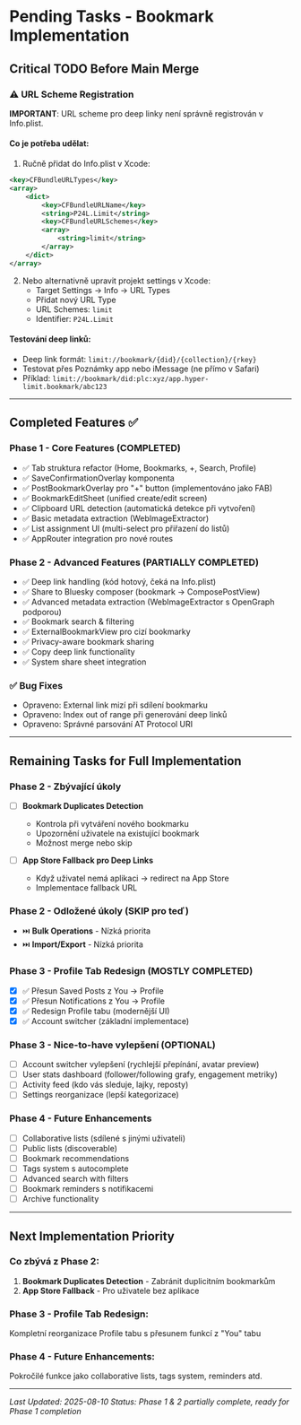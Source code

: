 # Pending Tasks - Bookmark Implementation

## Critical TODO Before Main Merge

### ⚠️ URL Scheme Registration
**IMPORTANT**: URL scheme pro deep linky není správně registrován v Info.plist.

#### Co je potřeba udělat:
1. Ručně přidat do Info.plist v Xcode:
```xml
<key>CFBundleURLTypes</key>
<array>
    <dict>
        <key>CFBundleURLName</key>
        <string>P24L.Limit</string>
        <key>CFBundleURLSchemes</key>
        <array>
            <string>limit</string>
        </array>
    </dict>
</array>
```

2. Nebo alternativně upravit projekt settings v Xcode:
   - Target Settings → Info → URL Types
   - Přidat nový URL Type
   - URL Schemes: `limit`
   - Identifier: `P24L.Limit`

#### Testování deep linků:
- Deep link formát: `limit://bookmark/{did}/{collection}/{rkey}`
- Testovat přes Poznámky app nebo iMessage (ne přímo v Safari)
- Příklad: `limit://bookmark/did:plc:xyz/app.hyper-limit.bookmark/abc123`

---

## Completed Features ✅

### Phase 1 - Core Features (COMPLETED)
- ✅ Tab struktura refactor (Home, Bookmarks, +, Search, Profile)
- ✅ SaveConfirmationOverlay komponenta
- ✅ PostBookmarkOverlay pro "+" button (implementováno jako FAB)
- ✅ BookmarkEditSheet (unified create/edit screen)
- ✅ Clipboard URL detection (automatická detekce při vytvoření)
- ✅ Basic metadata extraction (WebImageExtractor)
- ✅ List assignment UI (multi-select pro přiřazení do listů)
- ✅ AppRouter integration pro nové routes

### Phase 2 - Advanced Features (PARTIALLY COMPLETED)
- ✅ Deep link handling (kód hotový, čeká na Info.plist)
- ✅ Share to Bluesky composer (bookmark → ComposePostView)
- ✅ Advanced metadata extraction (WebImageExtractor s OpenGraph podporou)
- ✅ Bookmark search & filtering
- ✅ ExternalBookmarkView pro cizí bookmarky
- ✅ Privacy-aware bookmark sharing
- ✅ Copy deep link functionality
- ✅ System share sheet integration

### ✅ Bug Fixes
- Opraveno: External link mizí při sdílení bookmarku
- Opraveno: Index out of range při generování deep linků
- Opraveno: Správné parsování AT Protocol URI

---

## Remaining Tasks for Full Implementation

### Phase 2 - Zbývající úkoly
- [ ] **Bookmark Duplicates Detection**
  - Kontrola při vytváření nového bookmarku
  - Upozornění uživatele na existující bookmark
  - Možnost merge nebo skip

- [ ] **App Store Fallback pro Deep Links**
  - Když uživatel nemá aplikaci → redirect na App Store
  - Implementace fallback URL

### Phase 2 - Odložené úkoly (SKIP pro teď)
- ⏭️ **Bulk Operations** - Nízká priorita
- ⏭️ **Import/Export** - Nízká priorita

### Phase 3 - Profile Tab Redesign (MOSTLY COMPLETED)
- [x] ✅ Přesun Saved Posts z You → Profile
- [x] ✅ Přesun Notifications z You → Profile
- [x] ✅ Redesign Profile tabu (modernější UI)
- [x] ✅ Account switcher (základní implementace)

### Phase 3 - Nice-to-have vylepšení (OPTIONAL)
- [ ] Account switcher vylepšení (rychlejší přepínání, avatar preview)
- [ ] User stats dashboard (follower/following grafy, engagement metriky)
- [ ] Activity feed (kdo vás sleduje, lajky, reposty)
- [ ] Settings reorganizace (lepší kategorizace)

### Phase 4 - Future Enhancements
- [ ] Collaborative lists (sdílené s jinými uživateli)
- [ ] Public lists (discoverable)
- [ ] Bookmark recommendations
- [ ] Tags system s autocomplete
- [ ] Advanced search with filters
- [ ] Bookmark reminders s notifikacemi
- [ ] Archive functionality

---

## Next Implementation Priority

### Co zbývá z Phase 2:
1. **Bookmark Duplicates Detection** - Zabránit duplicitním bookmarkům
2. **App Store Fallback** - Pro uživatele bez aplikace

### Phase 3 - Profile Tab Redesign:
Kompletní reorganizace Profile tabu s přesunem funkcí z "You" tabu

### Phase 4 - Future Enhancements:
Pokročilé funkce jako collaborative lists, tags system, reminders atd.

---

*Last Updated: 2025-08-10*
*Status: Phase 1 & 2 partially complete, ready for Phase 1 completion*